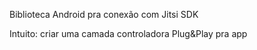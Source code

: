 Biblioteca Android pra conexão com Jitsi SDK

Intuito: criar uma camada controladora Plug&Play pra app
